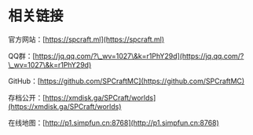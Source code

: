 # 相关链接

官方网站：[https://spcraft.ml](https://spcraft.ml)

QQ群：[https://jq.qq.com/?\_wv=1027\&k=r1PhY29d](https://jq.qq.com/?\_wv=1027\&k=r1PhY29d)

GitHub：[https://github.com/SPCraftMC](https://github.com/SPCraftMC)

存档公开：[https://xmdisk.ga/SPCraft/worlds](https://xmdisk.ga/SPCraft/worlds)

在线地图：[http://p1.simpfun.cn:8768](http://p1.simpfun.cn:8768)
